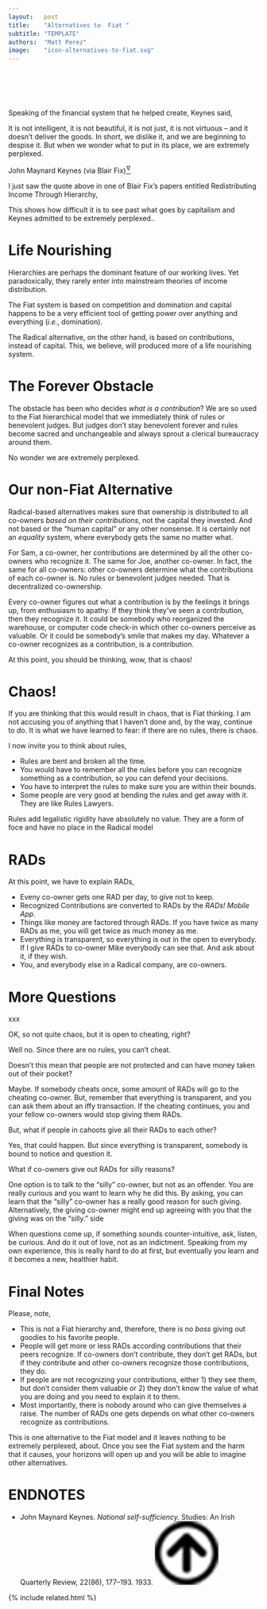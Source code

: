 ```yaml
---
layout:   post
title:    "Alternatives to  Fiat "
subtitle: "TEMPLATE"
authors:  "Matt Perez"
image:    "icon-alternatives-to-fiat.svg"
---
```


<div style="display:none;">
 <p><span class="_quotespan">&hellip; we are extremely perplexed.</span></p>
</div>

<h1>&nbsp;</h1>
 <p>Speaking of the financial system that he helped create, Keynes said,</p>
 <div class='_citation'>
  <p>It is not intelligent, it is not beautiful, it is not just, it is not virtuous &ndash; and it doesn’t deliver the goods. In short, we dislike it, and we are beginning to despise it. But when we wonder what to put in its place, we are extremely perplexed.</p>
  <p id="_signature">John Maynard Keynes (via Blair Fix)<a href="#en01"><sup id="bm01">&hairsp;&nabla;&hairsp;</sup></a></p>
 </div>
 <p>I just saw the quote above in one of Blair Fix&rsquo;s papers entitled <span class="_quotespan">Redistributing Income Through Hierarchy,</span></p>
 <p>This shows how difficult it is to see past what goes by capitalism and Keynes admitted to be <span class="_quotespan">extremely perplexed.</span>.</p>

<h1>Life Nourishing</h1>
  <div class="_citation">
   <p>Hierarchies are perhaps the dominant feature of our working lives. Yet paradoxically, they rarely enter into mainstream theories of income distribution.</p>
  </div>
 <p>The <span class="_paradigm">Fiat</span> system is based on competition and domination and capital happens to be a very efficient tool of getting power over anything and everything (<em>i.e.</em>, domination).</p>
 <p>The <span class="_paradigm">Radical</span> alternative, on the other hand, is based on contributions, instead of capital. This, we believe, will produced more of a life nourishing system.</p>

<h1>The Forever Obstacle</h1>
 <p>The obstacle has been who decides <em>what is a contribution</em>? We are so used to the <span class="_paradigm">Fiat</span> hierarchical model that we immediately think of rules or benevolent judges. But judges don&rsquo;t stay benevolent forever and rules become sacred and unchangeable and always sprout a clerical bureaucracy around them.</p>
 <p>No wonder we are <span class="_quotespan">extremely perplexed.</span></p>

<h1>Our non-Fiat Alternative</h1>
 <p><span class="_paradigm">Radical</span>-based alternatives makes sure that ownership is distributed to all co-owners <em>based on their contributions</em>, not the capital they invested. And not based or the &ldquo;human capital&rdquo; or any other nonsense. It is certainly not an <em>equality</em> system, where everybody gets the same no matter what.</p>
 <p>For Sam, a co-owner, her contributions are determined by all the other co-owners who recognize it. The same for Joe, another co-owner. In fact, the same for all co-owners: other co-owners determine what the contributions of each co-owner is. No rules or benevolent judges needed. That is decentralized co-ownership.</p>
 <p>Every co-owner figures out what a contribution is by the feelings it brings up, from enthusiasm to apathy. If they think they've seen a contribution, then they recognize it. It could be somebody who reorganized the warehouse, or computer code check-in which other co-owners perceive as valuable. Or it could be somebody&rsquo;s smile that makes my day. Whatever a co-owner recognizes as a contribution, is a contribution.</p>
 <p>At this point, you should be thinking, <span class="_quotespan">wow, that is chaos!</span></p>

<h1>Chaos!</h1>
 <p>If you are thinking that this would result in chaos, that is <span class="_paradigm">Fiat</span> thinking. I am not accusing you of anything that I haven&rsquo;t done and, by the way, continue to do. It is what we have learned to fear: if there are no rules, there is chaos.</p>
 <p>I now invite you to think about rules,</p>
  <ul>
   <li>Rules are bent and broken all the time.</li>
   <li>You would have to remember all the rules before you can recognize something as a contribution, so you can defend your decisions.</li>
   <li>You have to interpret the rules to make sure you are within their bounds.</li>
   <li>Some people are very good at bending the rules and get away with it. They are like Rules Lawyers.</li>
  </ul>
 <p>Rules add legalistic rigidity have absolutely no value. They are a form of foce and have no place in the <span class="_paradigm">Radical</span> model</p>

<h1>RADs</h1>
 <p>At this point, we have to explain <span class="_paradigm">RAD</span>s,</p>
  <ul>
   <li>Eveny co-owner gets one <span class="_paradigm">RAD</span> per day, to give not to keep.</li>
   <li><span class="_paradigm">Recognized Contributions</span> are converted to <span class="_paradigm">RAD</span>s by the <em><span class="_paradigm">RAD</span>s! Mobile App</em>.</li>
   <li>Things like money are factored through <span class="_paradigm">RAD</span>s. If you have twice as many <span class="_paradigm">RAD</span>s as me, you will get twice as much money as me.</li>
   <li>Everything is transparent, so everything is out in the open to everybody. If I give <span class="_paradigm">RAD</span>s to co-owner Mike everybody can see that. And ask about it, if they wish.</li>
   <li>You, and everybody else in a <span class="_paradigm">Radical</span> company, are co-owners.</li>
  </ul>

<h1>More Questions</h1>xxx
  <div class='_qnablock'>
   <p class="_q">OK, so not quite chaos, but it is open to cheating, right?</p>
   <p class="_a">Well no. Since there are no rules, you can&rsquo;t cheat.</p>
   <p class="_q">Doesn&rsquo;t this mean that people are not protected and can have money taken out of their pocket?</p>
   <p class='_a'>Maybe. If somebody cheats once, some amount of <span class='_paradigm'>RAD</span>s will go to the cheating co-owner. But, remember that everything is transparent, and you can ask them about an iffy transaction. If the cheating continues, you and your fellow co-owners would stop giving them <span class="_paradigm">RAD</span>s.</p>
   <p class="_q">But, what if people in cahoots give all their <span class="_paradigm">RAD</span>s to each other?</p>
   <p class='_a'>Yes, that could happen. But since everything is transparent, somebody is bound to notice and question it.</p>
   <p class="_q">What if co-owners give out <span class="_paradigm">RAD</span>s for silly reasons?</p>
   <p class='_a'>One option is to talk to the &ldquo;silly&rdquo; co-owner, but not as an offender. You are really curious and you want to learn why he did this. By asking, you can learn that the &ldquo;silly&rdquo; co-owner has a really good reason for such giving. Alternatively, the giving co-owner might end up agreeing with you that the giving was on the &ldquo;silly.&rdquo; side</p>
  </div>
 <p>When questions come up, if something sounds counter-intuitive, ask, listen, be curious. And do it out of love, not as an indictment. Speaking from my own experience, this is really hard to do at first, but eventually you learn and it becomes a new, healthier habit.</p>

<h1>Final Notes</h1>
 <p>Please, note,</p>
  <ul>
   <li>This is not a <span class="_paradigm">Fiat</span> hierarchy and, therefore, there is no <em>boss</em> giving out goodies to his favorite people.</li>
   <li>People will get more or less <span class="_paradigm">RAD</span>s according contributions that their peers recognize. If co-owners don&rsquo;t contribute, they don&rsquo;t get <span class="_paradigm">RAD</span>s, but if they contribute and other co-owners recognize those contributions, they do.</li>
   <li>If people are not recognizing your contributions, either 1) they see them, but don&rsquo;t consider them valuable or 2) they don&rsquo;t know the value of what you are doing and you need to explain it to them.</li>
   <li>Most importantly, there is nobody around who can give themselves a raise. The number of <span class="_paradigm">RAD</span>s one gets depends on what other co-owners recognize as contributions.</li>
  </ul>
 <p>This is one alternative to the <span class="_paradigm">Fiat</span> model and it leaves nothing to be <span class="_quotespan">extremely perplexed,</span> about. Once you see the <span class="_paradigm">Fiat</span> system and the harm that it causes, your horizons will open up and you will be able to imagine other alternatives.</p>

<h1 class="_section">ENDNOTES</h1>
 <ul>
  <li id="en01">
   <p class="_list-item">
    John Maynard Keynes.
    <em>National self-sufficiency.</em>
    Studies: An Irish Quarterly Review, 22(86), 177–193.
    1933.
    <a class="_uparrow" href="#bm01"><img src="/assets/img/arrow-up-icon.png"></a>
   </p>
  </li>
 </ul>

{% include related.html %}
